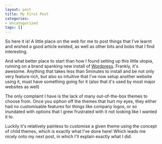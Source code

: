 ```yaml
---
layout: post
title: My First Post
categories:
- Uncategorized
tags: []
---
```

So here it is! A little place on the web for me to post things that I've learnt and wished a good article existed, as well as other bits and bobs that I find interesting.

And what better place to start than how I found setting up this little utopia, running on a brand spanking new install of [Wordpress](http://www.wordpress.org). Frankly, it's awesome. Anything that takes less than 5minutes to install and be not only very feature rich, but also so intuitive that I've now setup another website using it, must have something going for it (also that it's used by most major websites as well)

The only complaint I have is the lack of many out-of-the-box themes to choose from. Once you siphon off the themes that hurt my eyes, they either had no customisable features for things like company logos, or so inundated with options that I grew frustrated with it not looking like I wanted it to.

Luckily it's relatively painless to customise a given theme using the concept of child themes, which is exactly what I've done here! Which leads me nicely onto my next post, in which I'll explain exactly what I did.
